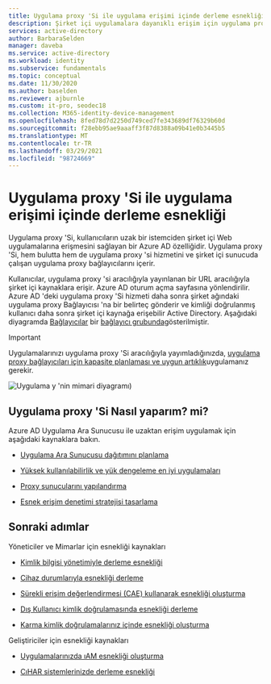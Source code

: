 ```yaml
---
title: Uygulama proxy 'Si ile uygulama erişimi içinde derleme esnekliği
description: Şirket içi uygulamalara dayanıklı erişim için uygulama proxy 'Si kullanarak mimarlar ve BT yöneticileri için kılavuz
services: active-directory
author: BarbaraSelden
manager: daveba
ms.service: active-directory
ms.workload: identity
ms.subservice: fundamentals
ms.topic: conceptual
ms.date: 11/30/2020
ms.author: baselden
ms.reviewer: ajburnle
ms.custom: it-pro, seodec18
ms.collection: M365-identity-device-management
ms.openlocfilehash: 8fed78d7d2250d749ced7fe343689df76329b60d
ms.sourcegitcommit: f28ebb95ae9aaaff3f87d8388a09b41e0b3445b5
ms.translationtype: MT
ms.contentlocale: tr-TR
ms.lasthandoff: 03/29/2021
ms.locfileid: "98724669"
---
```

# <a name="build-resilience-in-application-access-with-application-proxy"></a>Uygulama proxy 'Si ile uygulama erişimi içinde derleme esnekliği

Uygulama proxy 'Si, kullanıcıların uzak bir istemciden şirket içi Web uygulamalarına erişmesini sağlayan bir Azure AD özelliğidir. Uygulama proxy 'Si, hem bulutta hem de uygulama proxy 'si hizmetini ve şirket içi sunucuda çalışan uygulama proxy bağlayıcılarını içerir. 

Kullanıcılar, uygulama proxy 'si aracılığıyla yayınlanan bir URL aracılığıyla şirket içi kaynaklara erişir. Azure AD oturum açma sayfasına yönlendirilir. Azure AD 'deki uygulama proxy 'Si hizmeti daha sonra şirket ağındaki uygulama proxy Bağlayıcısı 'na bir belirteç gönderir ve kimliği doğrulanmış kullanıcı daha sonra şirket içi kaynağa erişebilir Active Directory. Aşağıdaki diyagramda [Bağlayıcılar](../manage-apps/application-proxy-connectors.md) bir [bağlayıcı grubunda](../manage-apps/application-proxy-connector-groups.md)gösterilmiştir.

> [!IMPORTANT]
> Uygulamalarınızı uygulama proxy 'Si aracılığıyla yayımladığınızda, [uygulama proxy bağlayıcıları için kapasite planlaması ve uygun artıklık](../manage-apps/application-proxy-connectors.md#capacity-planning)uygulamanız gerekir.

![Uygulama y 'nin mimari diyagramı](./media/resilience-on-prem-access/admin-resilience-app-proxy.png))

## <a name="how-do-i-implement-application-proxy"></a>Uygulama proxy 'Si Nasıl yaparım? mi?

Azure AD Uygulama Ara Sunucusu ile uzaktan erişim uygulamak için aşağıdaki kaynaklara bakın.

* [Uygulama Ara Sunucusu dağıtımını planlama](../manage-apps/application-proxy-deployment-plan.md)

* [Yüksek kullanılabilirlik ve yük dengeleme en iyi uygulamaları](../manage-apps/application-proxy-high-availability-load-balancing.md)

* [Proxy sunucularını yapılandırma](../manage-apps/application-proxy-configure-connectors-with-proxy-servers.md)

* [Esnek erişim denetimi stratejisi tasarlama](../authentication/concept-resilient-controls.md)

## <a name="next-steps"></a>Sonraki adımlar
Yöneticiler ve Mimarlar için esnekliği kaynakları
 
* [Kimlik bilgisi yönetimiyle derleme esnekliği](resilience-in-credentials.md)

* [Cihaz durumlarıyla esnekliği derleme](resilience-with-device-states.md)

* [Sürekli erişim değerlendirmesi (CAE) kullanarak esnekliği oluşturma](resilience-with-continuous-access-evaluation.md)

* [Dış Kullanıcı kimlik doğrulamasında esnekliği derleme](resilience-b2b-authentication.md)

* [Karma kimlik doğrulamalarınız içinde esnekliği oluşturma](resilience-in-hybrid.md)

Geliştiriciler için esnekliği kaynakları

* [Uygulamalarınızda ıAM esnekliği oluşturma](resilience-app-development-overview.md)

* [CıHAR sistemlerinizde derleme esnekliği](resilience-b2c.md)